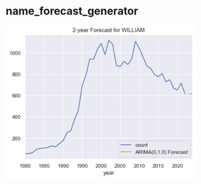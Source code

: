 # name_forecast_generator
![forcast](https://github.com/calony/name_forcast_generator/blob/main/forcast.png)
